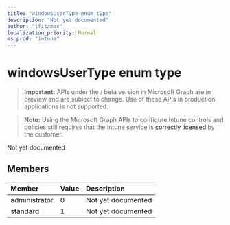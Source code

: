 ```yaml
---
title: "windowsUserType enum type"
description: "Not yet documented"
author: "tfitzmac"
localization_priority: Normal
ms.prod: "intune"
---
```


# windowsUserType enum type

> **Important:** APIs under the / beta version in Microsoft Graph are in preview and are subject to change. Use of these APIs in production applications is not supported.

> **Note:** Using the Microsoft Graph APIs to configure Intune controls and policies still requires that the Intune service is [correctly licensed](https://go.microsoft.com/fwlink/?linkid=839381) by the customer.

Not yet documented
## Members
|Member|Value|Description|
|:---|:---|:---|
|administrator|0|Not yet documented|
|standard|1|Not yet documented|





